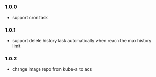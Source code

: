 ### 1.0.0

* support cron task


### 1.0.1

* support delete history task automatically when reach the max history limit

### 1.0.2

* change image repo from kube-ai to acs

